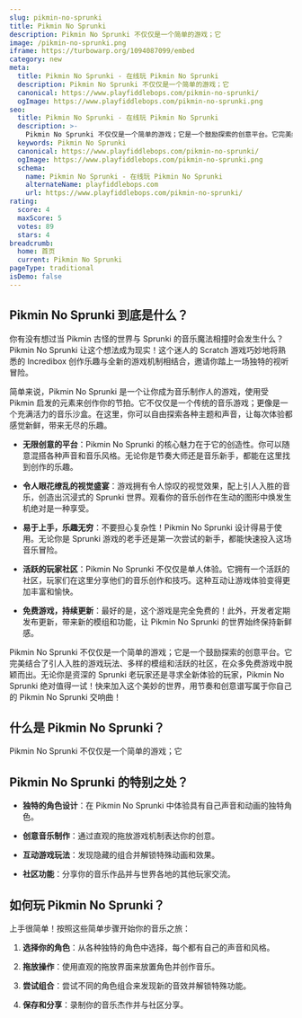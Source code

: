 ```yaml
---
slug: pikmin-no-sprunki
title: Pikmin No Sprunki
description: Pikmin No Sprunki 不仅仅是一个简单的游戏；它
image: /pikmin-no-sprunki.png
iframe: https://turbowarp.org/1094087099/embed
category: new
meta:
  title: Pikmin No Sprunki - 在线玩 Pikmin No Sprunki
  description: Pikmin No Sprunki 不仅仅是一个简单的游戏；它
  canonical: https://www.playfiddlebops.com/pikmin-no-sprunki/
  ogImage: https://www.playfiddlebops.com/pikmin-no-sprunki.png
seo:
  title: Pikmin No Sprunki - 在线玩 Pikmin No Sprunki
  description: >-
    Pikmin No Sprunki 不仅仅是一个简单的游戏；它是一个鼓励探索的创意平台。它完美结合了引人入胜的游戏玩法、多样的模组和活跃的社区，在众多免费游戏中脱颖而出。
  keywords: Pikmin No Sprunki
  canonical: https://www.playfiddlebops.com/pikmin-no-sprunki/
  ogImage: https://www.playfiddlebops.com/pikmin-no-sprunki.png
  schema:
    name: Pikmin No Sprunki - 在线玩 Pikmin No Sprunki
    alternateName: playfiddlebops.com
    url: https://www.playfiddlebops.com/pikmin-no-sprunki/
rating:
  score: 4
  maxScore: 5
  votes: 89
  stars: 4
breadcrumb:
  home: 首页
  current: Pikmin No Sprunki
pageType: traditional
isDemo: false
---
```


## Pikmin No Sprunki 到底是什么？

你有没有想过当 Pikmin 古怪的世界与 Sprunki 的音乐魔法相撞时会发生什么？Pikmin No Sprunki 让这个想法成为现实！这个迷人的 Scratch 游戏巧妙地将熟悉的 Incredibox 创作乐趣与全新的游戏机制相结合，邀请你踏上一场独特的视听冒险。

简单来说，Pikmin No Sprunki 是一个让你成为音乐制作人的游戏，使用受 Pikmin 启发的元素来创作你的节拍。它不仅仅是一个传统的音乐游戏；更像是一个充满活力的音乐沙盒。在这里，你可以自由探索各种主题和声音，让每次体验都感觉新鲜，带来无尽的乐趣。

- **无限创意的平台**：Pikmin No Sprunki 的核心魅力在于它的创造性。你可以随意混搭各种声音和音乐风格。无论你是节奏大师还是音乐新手，都能在这里找到创作的乐趣。

- **令人眼花缭乱的视觉盛宴**：游戏拥有令人惊叹的视觉效果，配上引人入胜的音乐，创造出沉浸式的 Sprunki 世界。观看你的音乐创作在生动的图形中焕发生机绝对是一种享受。

- **易于上手，乐趣无穷**：不要担心复杂性！Pikmin No Sprunki 设计得易于使用。无论你是 Sprunki 游戏的老手还是第一次尝试的新手，都能快速投入这场音乐冒险。

- **活跃的玩家社区**：Pikmin No Sprunki 不仅仅是单人体验。它拥有一个活跃的社区，玩家们在这里分享他们的音乐创作和技巧。这种互动让游戏体验变得更加丰富和愉快。

- **免费游戏，持续更新**：最好的是，这个游戏是完全免费的！此外，开发者定期发布更新，带来新的模组和功能，让 Pikmin No Sprunki 的世界始终保持新鲜感。

Pikmin No Sprunki 不仅仅是一个简单的游戏；它是一个鼓励探索的创意平台。它完美结合了引人入胜的游戏玩法、多样的模组和活跃的社区，在众多免费游戏中脱颖而出。无论你是资深的 Sprunki 老玩家还是寻求全新体验的玩家，Pikmin No Sprunki 绝对值得一试！快来加入这个美妙的世界，用节奏和创意谱写属于你自己的 Pikmin No Sprunki 交响曲！

## 什么是 Pikmin No Sprunki？

Pikmin No Sprunki 不仅仅是一个简单的游戏；它

## Pikmin No Sprunki 的特别之处？

- **独特的角色设计**：在 Pikmin No Sprunki 中体验具有自己声音和动画的独特角色。

- **创意音乐制作**：通过直观的拖放游戏机制表达你的创意。

- **互动游戏玩法**：发现隐藏的组合并解锁特殊动画和效果。

- **社区功能**：分享你的音乐作品并与世界各地的其他玩家交流。

## 如何玩 Pikmin No Sprunki？

上手很简单！按照这些简单步骤开始你的音乐之旅：

1. **选择你的角色**：从各种独特的角色中选择，每个都有自己的声音和风格。

1. **拖放操作**：使用直观的拖放界面来放置角色并创作音乐。

1. **尝试组合**：尝试不同的角色组合来发现新的音效并解锁特殊功能。

1. **保存和分享**：录制你的音乐杰作并与社区分享。